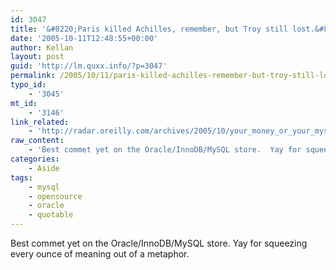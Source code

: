 ```yaml
---
id: 3047
title: '&#8220;Paris killed Achilles, remember, but Troy still lost.&#8221;'
date: '2005-10-11T12:48:55+00:00'
author: Kellan
layout: post
guid: 'http://lm.quxx.info/?p=3047'
permalink: /2005/10/11/paris-killed-achilles-remember-but-troy-still-lost/
typo_id:
    - '3045'
mt_id:
    - '3146'
link_related:
    - 'http://radar.oreilly.com/archives/2005/10/your_money_or_your_mysql.html'
raw_content:
    - 'Best commet yet on the Oracle/InnoDB/MySQL store.  Yay for squeezing every ounce of meaning out of a metaphor.'
categories:
    - Aside
tags:
    - mysql
    - opensource
    - oracle
    - quotable
---
```


Best commet yet on the Oracle/InnoDB/MySQL store. Yay for squeezing every ounce of meaning out of a metaphor.